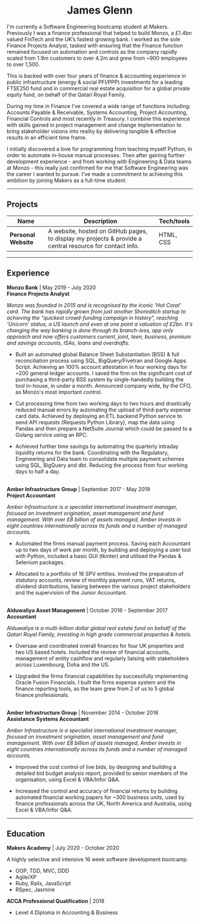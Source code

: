 <h1 align="center">
  James Glenn
</h1>

I'm currently a Software Engineering bootcamp student at Makers. Previously I was a finance professional that helped to build Monzo, a £1.4bn valued FinTech and the UK’s fastest growing bank. I worked as the sole Finance Projects Analyst, tasked with ensuring that the Finance function remained focused on automation and controls as the company rapidly scaled from 1.9m customers to over 4.2m and grew from ~900 employees to over 1,500.

This is backed with over four years of finance & accounting experience in public infrastructure (energy & social PFI/PPP) investments for a leading FTSE250 fund and in commercial real estate acquisition for a global private equity fund, on behalf of the Qatari Royal Family.

During my time in Finance I've covered a wide range of functions including: Accounts Payable & Receivable, Systems Accounting, Project Accounting, Financial Controls and most recently in Treasury. I combine this experience with skills gained in project management and change implementation to bring stakeholder visions into reality by delivering tangible & effective results in an efficient time frame.

I initially discovered a love for programming from teaching myself Python, in order to automate in-house manual processes. Then after gaining further development experience - and from working with Engineering & Data teams at Monzo - this really just confirmed for me that Software Engineering was the career I wanted to pursue. I've made a commitment to achieving this ambition by joining Makers as a full-time student.
***

## Projects

| Name                         | Description       | Tech/tools        |
| ---------------------------- | ----------------- | ----------------- |
| **Personal Website**         | A website, hosted on GitHub pages, to display my projects & provide a central resource for contact info. | HTML, CSS |
***
## Experience

**Monzo Bank** | May 2019 - July 2020  
**Finance Projects Analyst**

_Monzo was founded in 2015 and is recognised by the iconic 'Hot Coral' card. The bank has rapidly grown from just another Shoreditch startup to achieving the "quickest crowd-funding campaign in history", reaching 'Unicorn' status, a US launch and even at one point a valuation of £2bn. It's changing the way banking is done through its branch-less, app only approach and now offers customers current, joint, teen, business, premium and savings accounts, ISAs, loans and overdrafts._

- Built an automated global Balance Sheet Substantiation (BSS) & full reconciliation process using SQL, BigQuery/Fivetran and Google Apps Script. Achieving an 100% account attestation in four working days for ~200 general ledger accounts. I saved the firm on the significant cost of purchasing a third-party BSS system by single-handedly building the tool in-house, in under a month. Announced company wide, by the CFO, as Monzo's most important control.

- Cut processing time from two working days to two hours and drastically reduced manual errors by automating the upload of third-party expense card data. Achieved by deploying an ETL backend Python service to send API requests (Requests Python Library), map the data using Pandas and then prepare a NetSuite Journal which could be passed to a Golang service using an RPC.

- Achieved further time savings by automating the quarterly intraday liquidity returns for the bank. Coordinating with the Regulatory, Engineering and Data team to consolidate multiple payment schemes using SQL, BigQuery and dbt. Reducing the process from four working days to half a day.<br></br>
   
**Amber Infrastructure Group** | September 2017 - May 2019  
**Project Accountant**

_Amber Infrastructure is a specialist international investment manager, focused on investment origination, asset management and fund management. With over £8 billion of assets managed, Amber invests in eight countries internationally across its funds and a number of managed accounts._

- Automated the firms manual payment process. Saving each Accountant up to two days of work per month, by building and deploying a user tool with Python, included a basic GUI (tkinter) and utilised the Pandas & Selenium packages.

- Allocated to a portfolio of 16 SPV entities. Involved the preparation of statutory accounts, review of monthly payment runs, VAT returns, dividend distributions, liaising between the various project stakeholders and the supervision of the Junior Accountant.<br></br>

**Alduwaliya Asset Management** | October 2016 - September 2017  
**Accountant**

_Alduwaliya is a multi-billion dollar global real estate fund on behalf of the Qatari Royal Family, investing in high grade commercial properties & hotels._

- Oversaw and coordinated overall finances for four UK properties and two US based hotels. Included the review of financial accounts, management of entity cashflow and regularly liaising with stakeholders across Luxembourg, Doha and the US.

- Upgraded the firms financial capabilities by successfully implementing Oracle Fusion Financials. I built the firms expense system and the finance reporting tools, as the team grew from 2 of us to 5 global finance professionals. <br></br>

**Amber Infrastructure Group** | November 2014 - October 2016  
**Assistance Systems Accountant**

_Amber Infrastructure is a specialist international investment manager, focused on investment origination, asset management and fund management. With over £8 billion of assets managed, Amber invests in eight countries internationally across its funds and a number of managed accounts._

- Improved the cost control of live bids, by designing and building a detailed bid budget analysis report, provided to senior members of the organisation, using Excel & VBA/Infor Q&A.

- Increased the control and accuracy of financial returns by building automated financial working papers for ~300 business units, used by finance professionals across the UK, North America and Australia, using Excel & VBA/Infor Q&A.
***
## Education

**Makers Academy** | July 2020 - October 2020

A highly selective and intensive 16 week software development bootcamp.

- OOP, TDD, MVC, DDD
- Agile/XP
- Ruby, Rails, JavaScript
- RSpec, Jasmine

**ACCA Professional Qualification** | 2018

- Level 4 Diploma in Accounting & Business
